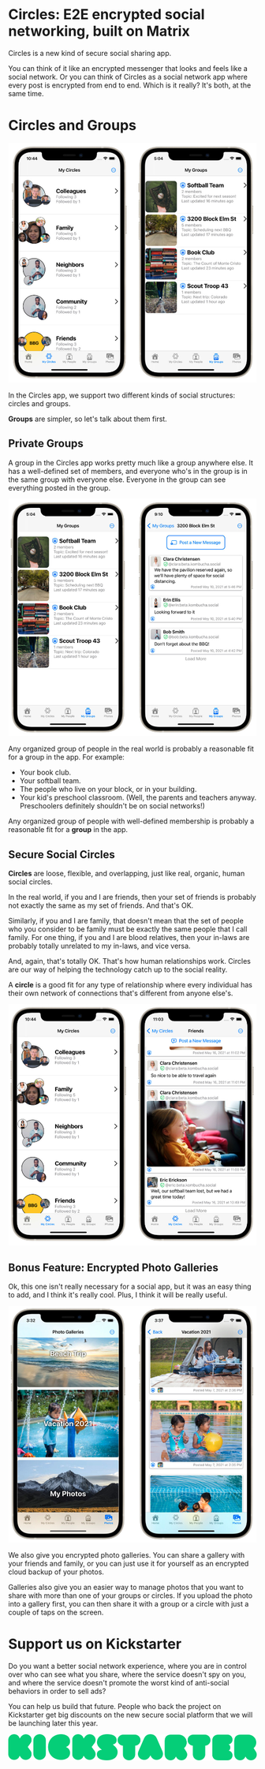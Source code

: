 # Circles: E2E encrypted social networking, built on Matrix

Circles is a new kind of secure social sharing app.

You can think of it like an encrypted messenger that looks and feels like a social network.
Or you can think of Circles as a social network app where every post is encrypted from end to end.
Which is it really?  It's both, at the same time.



# Circles and Groups

![Circles and groups screenshots](./assets/images/circles-and-groups.jpeg)

In the Circles app, we support two different kinds of social structures:
circles and groups.

**Groups** are simpler, so let's talk about them first.

## Private Groups

A group in the Circles app works pretty much like a group anywhere else.
It has a well-defined set of members, and everyone who's in the group is
in the same group with everyone else.
Everyone in the group can see everything posted in the group.

![Groups screenshots](./assets/images/groups-screenshots.jpeg)

Any organized group of people in the real world is probably a reasonable
fit for a group in the app.
For example:
* Your book club.
* Your softball team.
* The people who live on your block, or in your building.
* Your kid's preschool classroom.
  (Well, the parents and teachers anyway.  Preschoolers definitely shouldn't be on social networks!)

Any organized group of people with well-defined membership is probably a
reasonable fit for a **group** in the app.

## Secure Social Circles

**Circles** are loose, flexible, and overlapping, just like real, organic,
human social circles.

In the real world, if you and I are friends, then your set of friends is
probably not exactly the same as my set of friends.
And that's OK.

Similarly, if you and I are family, that doesn't mean that the set of people
who you consider to be family must be exactly the same people that I call
family.
For one thing, if you and I are blood relatives, then your in-laws are
probably totally unrelated to my in-laws, and vice versa.

And, again, that's totally OK.
That's how human relationships work.
Circles are our way of helping the technology catch up to the social reality.

A **circle** is a good fit for any type of relationship where every individual
has their own network of connections that's different from anyone else's.

![Circles screenshots](./assets/images/circles-screenshots.jpeg)

## Bonus Feature: Encrypted Photo Galleries

Ok, this one isn't really necessary for a social app, but it was an
easy thing to add, and I think it's really cool.
Plus, I think it will be really useful.

![Photo gallery screenshots](/assets/images/photogallery-screenshots.jpeg)

We also give you encrypted photo galleries.
You can share a gallery with your friends and family, or you can just
use it for yourself as an encrypted cloud backup of your photos.

Galleries also give you an easier way to manage photos that you want
to share with more than one of your groups or circles.
If you upload the photo into a gallery first, you can then share it
with a group or a circle with just a couple of taps on the screen.

# Support us on Kickstarter

Do you want a better social network experience, where you are in control
over who can see what you share, where the service doesn't spy on you, and
where the service doesn't promote the worst kind of anti-social behaviors
in order to sell ads?

You can help us build that future.
People who back the project on Kickstarter get big discounts on the new
secure social platform that we will be launching later this year.

[![Kickstarter banner](./assets/images/kickstarter-logo-green.png)](https://www.kickstarter.com/projects/cvwright/circles-a-secure-social-app-for-friends-and-family?ref=4k4rzq)
